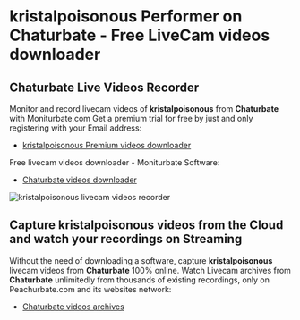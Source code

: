 # kristalpoisonous Performer on Chaturbate - Free LiveCam videos downloader

## Chaturbate Live Videos Recorder

Monitor and record livecam videos of **kristalpoisonous** from **Chaturbate** with Moniturbate.com
Get a premium trial for free by just and only registering with your Email address:
* [kristalpoisonous Premium videos downloader](https://moniturbate.com/request-demo-licence-key.html)

Free livecam videos downloader - Moniturbate Software:
* [Chaturbate videos downloader](https://moniturbate.com/moniturbate-download-software.html)

![kristalpoisonous livecam videos recorder](https://peachurnet.com/templates/moniturbate-software.png)


## Capture kristalpoisonous videos from the Cloud and watch your recordings on Streaming

Without the need of downloading a software, capture **kristalpoisonous** livecam videos from **Chaturbate** 100% online.
Watch Livecam archives from **Chaturbate** unlimitedly from thousands of existing recordings, only on Peachurbate.com and its websites network:
* [Chaturbate videos archives](https://peachurnet.com/)